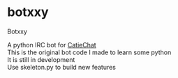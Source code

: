 botxxy
====== 

Botxxy

A python IRC bot for [CatieChat](http://www.catiechat.net/)  
This is the original bot code I made to learn some python  
It is still in development  
Use skeleton.py to build new features